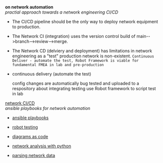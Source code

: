 **on network automation**  
 _practial approach towards a network engineering CI/CD_  
 
* The CI/CD pipeline should be the only way to deploy network equipment to production.  
* The Network CI (integration) uses the version control build of main-->branch-->review-->merge.  
* The Network CD (delviery and deployment) has limitations in network engineering as a "test" production network is non-existent.
`Continuous Deliver - automate the test, Robot Framework is viable for fundamental FMEA in lab and pre-production`    
* continuous delivery (automate the test)

    config changes are automatically bug tested and uploaded to a respository
    about integrating testing
    use Robot framework to script test in lab


[network CI/CD](https://github.com/sdncoder/network-ci-cd)  
_ansible playbooks for network automation_  
* [ansible playbooks](https://github.com/sdncoder/playbooks)  


* [robot testing](https://github.com/sdncoder/robot)  
* [diagrams as code](https://github.com/sdncoder/diagrams)
* [network analysis with python](https://github.com/sdncoder/sr-te-networkx)  
* [parsing network data](https://github.com/sdncoder/text-parsing)  










 
